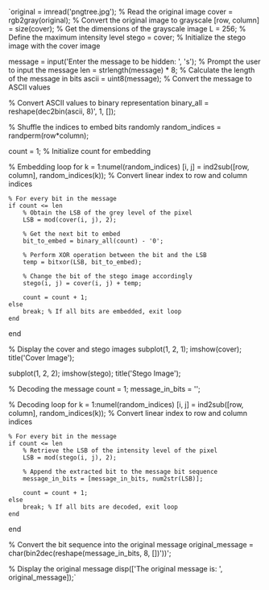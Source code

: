 `original = imread('pngtree.jpg'); % Read the original image
cover = rgb2gray(original); % Convert the original image to grayscale
[row, column] = size(cover); % Get the dimensions of the grayscale image
L = 256; % Define the maximum intensity level
stego = cover; % Initialize the stego image with the cover image

message = input('Enter the message to be hidden: ', 's'); % Prompt the user to input the message
len = strlength(message) * 8;  % Calculate the length of the message in bits
ascii = uint8(message);   % Convert the message to ASCII values

% Convert ASCII values to binary representation
binary_all = reshape(dec2bin(ascii, 8)', 1, []);

% Shuffle the indices to embed bits randomly
random_indices = randperm(row*column);

count = 1;  % Initialize count for embedding

% Embedding loop
for k = 1:numel(random_indices)
    [i, j] = ind2sub([row, column], random_indices(k)); % Convert linear index to row and column indices
    
    % For every bit in the message
    if count <= len
        % Obtain the LSB of the grey level of the pixel
        LSB = mod(cover(i, j), 2);

        % Get the next bit to embed
        bit_to_embed = binary_all(count) - '0';

        % Perform XOR operation between the bit and the LSB
        temp = bitxor(LSB, bit_to_embed);

        % Change the bit of the stego image accordingly
        stego(i, j) = cover(i, j) + temp;

        count = count + 1;
    else
        break; % If all bits are embedded, exit loop
    end
end

% Display the cover and stego images
subplot(1, 2, 1);
imshow(cover);
title('Cover Image');

subplot(1, 2, 2);
imshow(stego);
title('Stego Image');

% Decoding the message
count = 1;
message_in_bits = '';

% Decoding loop
for k = 1:numel(random_indices)
    [i, j] = ind2sub([row, column], random_indices(k)); % Convert linear index to row and column indices
    
    % For every bit in the message
    if count <= len
        % Retrieve the LSB of the intensity level of the pixel
        LSB = mod(stego(i, j), 2);

        % Append the extracted bit to the message bit sequence
        message_in_bits = [message_in_bits, num2str(LSB)];

        count = count + 1;
    else
        break; % If all bits are decoded, exit loop
    end
end

% Convert the bit sequence into the original message
original_message = char(bin2dec(reshape(message_in_bits, 8, [])'))';

% Display the original message
disp(['The original message is: ', original_message]);`
